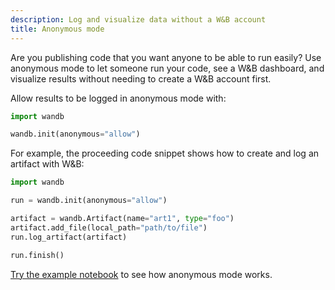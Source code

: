 ```yaml
---
description: Log and visualize data without a W&B account
title: Anonymous mode
---
```


Are you publishing code that you want anyone to be able to run easily? Use anonymous mode to let someone run your code, see a W&B dashboard, and visualize results without needing to create a W&B account first.

Allow results to be logged in anonymous mode with: 

```python
import wandb

wandb.init(anonymous="allow")
```

For example, the proceeding code snippet shows how to create and log an artifact with W&B:

```python
import wandb

run = wandb.init(anonymous="allow")

artifact = wandb.Artifact(name="art1", type="foo")
artifact.add_file(local_path="path/to/file")
run.log_artifact(artifact)

run.finish()
```

[Try the example notebook](https://colab.research.google.com/drive/1nQ3n8GD6pO-ySdLlQXgbz4wA3yXoSI7i) to see how anonymous mode works.
